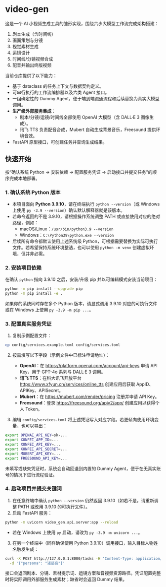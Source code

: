 # video-gen

这是一个 AI 小视频生成工具的雏形实现，围绕六步大模型工作流完成架构搭建：

1. 剧本生成（含时间线）
2. 画面策划与分镜
3. 视觉素材生成
4. 运镜设计
5. 时间线/分镜视频合成
6. 配音并输出终版视频

当前仓库提供了以下能力：

- 基于 dataclass 的任务上下文与数据契约定义。
- 可串行执行的工作流编排器以及六类 Agent 接口。
- 一组确定性的 Dummy Agent，便于端到端跑通流程和后续替换为真实大模型调用。
- **生产级外部服务集成**：
  - 剧本/分镜/运镜/时间线全部使用 OpenAI 大模型（含 DALL·E 3 图像生成）。
  - 讯飞 TTS 负责配音合成，Mubert 自动生成背景音乐，Freesound 提供环境音效。
- FastAPI 原型接口，可创建任务并查询生成结果。

## 快速开始

按“确认系统 Python → 安装依赖 → 配置服务凭证 → 启动接口并提交任务”的顺序完成本地部署。

### 1. 确认系统 Python 版本

- 本项目面向 **Python 3.9.10**，请在终端执行 `python --version`（或 Windows 上使用 `py -3.9 --version`）确认默认解释器就是该版本。
- 若命令返回的不是 3.9.10，请根据操作系统调整 PATH 或直接使用对应的绝对路径，例如：
  - macOS/Linux：`/usr/bin/python3.9 --version`
  - Windows：`C:\Python39\python.exe --version`
- 后续所有命令都默认使用上述系统级 Python，可根据需要替换为实际可执行文件。若希望保持系统环境整洁，也可以使用 `python -m venv` 创建虚拟环境，但并非必需。

### 2. 安装项目依赖

在确认 `python` 指向 3.9.10 之后，安装/升级 pip 并以可编辑模式安装当前项目：

```bash
python -m pip install --upgrade pip
python -m pip install -e .
```

如果你的系统同时存在多个 Python 版本，请显式调用 3.9.10 对应的可执行文件或在 Windows 上使用 `py -3.9 -m pip ...`。

### 3. 配置真实服务凭证

1. 复制示例配置文件：

```bash
cp config/services.example.toml config/services.toml
```

2. 按需填写以下字段（示例文件中已标注申请地址）：
   - **OpenAI**：在 <https://platform.openai.com/account/api-keys> 申请 API Key，用于 GPT-4o 系列与 DALL·E 3 调用。
   - **讯飞 TTS**：在科大讯飞开放平台 <https://www.xfyun.cn/services/online_tts> 创建应用后获取 AppID、APIKey、APISecret。
   - **Mubert**：在 <https://mubert.com/render/pricing> 注册并申请 API Key。
   - **Freesound**：登录 <https://freesound.org/apiv2/app/> 创建应用以获得个人 Token。

3. 编辑 `config/services.toml` 将上述凭证写入对应字段。若更倾向使用环境变量，也可以导出：

```bash
export OPENAI_API_KEY=sk-...
export XUNFEI_APP_ID=...
export XUNFEI_API_KEY=...
export XUNFEI_API_SECRET=...
export MUBERT_API_KEY=...
export FREESOUND_API_KEY=...
```

未填写或缺失凭证时，系统会自动回退到内置的 Dummy Agent，便于在无真实账号的情况下进行流程验证。

### 4. 启动项目并提交关键词

1. 在任意终端中确认 `python --version` 仍然返回 3.9.10（如若不是，请重新调整 PATH 或改用 3.9.10 的可执行文件）。
2. 启动 FastAPI 服务：

```bash
python -m uvicorn video_gen.api.server:app --reload
```

   - 若在 Windows 上使用 `py` 启动，请改为 `py -3.9 -m uvicorn ...`。
3. 在另一个终端中（同样确保使用 Python 3.9.10）调用接口，输入目标人物姓名触发生成：

```bash
curl -X POST http://127.0.0.1:8000/tasks -H 'Content-Type: application/json' \
  -d '{"persona": "诸葛亮"}'
```

接口会返回剧本、分镜、素材提示词、运镜方案和音视频资源路径。凭证配置完整时将实际调用外部服务生成素材；缺省时会返回 Dummy 结果。
